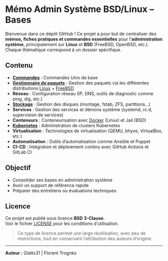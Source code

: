 # Mémo Admin Système BSD/Linux – Bases

Bienvenue dans ce dépôt GitHub !
Ce projet a pour but de centraliser des **mémos, fiches pratiques et commandes essentielles** pour l’**administration système**, principalement sur **Linux** et **BSD** (FreeBSD, OpenBSD, etc.). Chaque thématique correspond à un dossier spécifique.

## Contenu

* **[Commandes](base/commandes_unix.md)** : Commandes Unix de base
* **[Gestionnaire de paquets](package/package_README.md)** : Gestion des paquets via les différentes distributions [Linux](package/linux.md) + [FreeBSD](package/freebsd.md)
* **Réseau** : Configuration réseau (IP, DNS, outils de diagnostic comme ping, dig, etc.)
* **[Stockage](stockage/commandes.md)** : Gestion des disques (montage, fstab, ZFS, partitions…)
* **Services** : Gestion des services et démons système (systemd, rc.d, supervision de services)
* **Conteneurs** : Conteneurisation avec [Docker](container/docker.md) (Linux) et Jail (BSD)
* **[Kubernetes](kubernetes/commandes.md)** : Administration de clusters Kubernetes
* **Virtualisation** : Technologies de virtualisation (QEMU, bhyve, VirtualBox, etc.)
* **Automatisation** : Outils d’automatisation comme Ansible et Puppet
* **CI-CD** : Intégration et déploiement continu avec GitHub Actions et GitLab CI

## Objectif

* Consolider ses bases en administration système
* Avoir un support de référence rapide
* Préparer des entretiens ou évaluations techniques

## Licence

Ce projet est publié sous licence **BSD 3-Clause**.  
Voir le fichier [LICENSE](LICENSE) pour les conditions d'utilisation.

> Ce type de licence permet une large réutilisation, avec peu de restrictions, tout en conservant l’attribution des auteurs d’origine.

---

**Auteur :** Glatts31 | Florent Trognko
